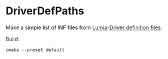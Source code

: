 # DriverDefPaths

Make a simple list of INF files from [Lumia-Driver definition files](https://github.com/WOA-Project/Lumia-Drivers/tree/main/definitions).

Build:
```
cmake --preset default
```
